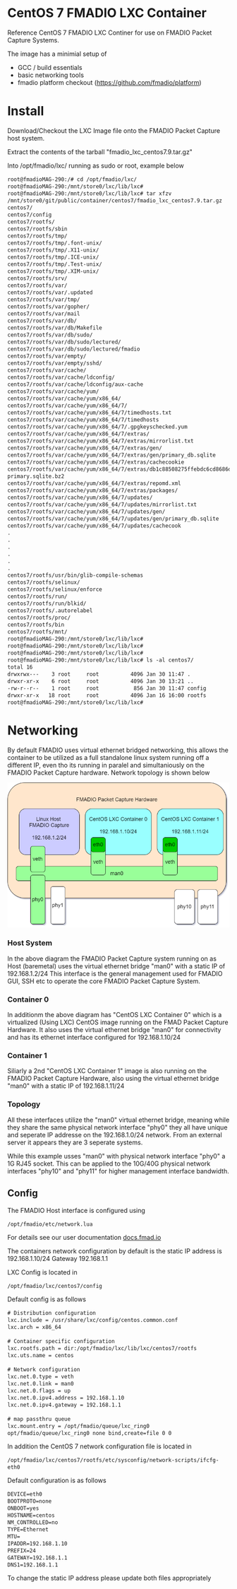 # CentOS 7 FMADIO LXC Container

Reference CentOS 7 FMADIO LXC Continer for use on FMADIO Packet Capture Systems.

The image has a minimial  setup of
- GCC / build essentials
- basic networking tools
- fmadio platform checkout (https://github.com/fmadio/platform)

# Install 

Download/Checkout the LXC Image file onto the FMADIO Packet Capture host system.

Extract the contents of the tarball "fmadio_lxc_centos7.9.tar.gz"

Into /opt/fmadio/lxc/ running as sudo or root, example below 


```
root@fmadioMAG-290:/# cd /opt/fmadio/lxc/
root@fmadioMAG-290:/mnt/store0/lxc/lib/lxc#
root@fmadioMAG-290:/mnt/store0/lxc/lib/lxc# tar xfzv /mnt/store0/git/public/container/centos7/fmadio_lxc_centos7.9.tar.gz
centos7/
centos7/config
centos7/rootfs/
centos7/rootfs/sbin
centos7/rootfs/tmp/
centos7/rootfs/tmp/.font-unix/
centos7/rootfs/tmp/.X11-unix/
centos7/rootfs/tmp/.ICE-unix/
centos7/rootfs/tmp/.Test-unix/
centos7/rootfs/tmp/.XIM-unix/
centos7/rootfs/srv/
centos7/rootfs/var/
centos7/rootfs/var/.updated
centos7/rootfs/var/tmp/
centos7/rootfs/var/gopher/
centos7/rootfs/var/mail
centos7/rootfs/var/db/
centos7/rootfs/var/db/Makefile
centos7/rootfs/var/db/sudo/
centos7/rootfs/var/db/sudo/lectured/
centos7/rootfs/var/db/sudo/lectured/fmadio
centos7/rootfs/var/empty/
centos7/rootfs/var/empty/sshd/
centos7/rootfs/var/cache/
centos7/rootfs/var/cache/ldconfig/
centos7/rootfs/var/cache/ldconfig/aux-cache
centos7/rootfs/var/cache/yum/
centos7/rootfs/var/cache/yum/x86_64/
centos7/rootfs/var/cache/yum/x86_64/7/
centos7/rootfs/var/cache/yum/x86_64/7/timedhosts.txt
centos7/rootfs/var/cache/yum/x86_64/7/timedhosts
centos7/rootfs/var/cache/yum/x86_64/7/.gpgkeyschecked.yum
centos7/rootfs/var/cache/yum/x86_64/7/extras/
centos7/rootfs/var/cache/yum/x86_64/7/extras/mirrorlist.txt
centos7/rootfs/var/cache/yum/x86_64/7/extras/gen/
centos7/rootfs/var/cache/yum/x86_64/7/extras/gen/primary_db.sqlite
centos7/rootfs/var/cache/yum/x86_64/7/extras/cachecookie
centos7/rootfs/var/cache/yum/x86_64/7/extras/db1c88508275ffebdc6cd8686da08745d2552e5b219b2e6f4cbde7b8afd3b1a3-primary.sqlite.bz2
centos7/rootfs/var/cache/yum/x86_64/7/extras/repomd.xml
centos7/rootfs/var/cache/yum/x86_64/7/extras/packages/
centos7/rootfs/var/cache/yum/x86_64/7/updates/
centos7/rootfs/var/cache/yum/x86_64/7/updates/mirrorlist.txt
centos7/rootfs/var/cache/yum/x86_64/7/updates/gen/
centos7/rootfs/var/cache/yum/x86_64/7/updates/gen/primary_db.sqlite
centos7/rootfs/var/cache/yum/x86_64/7/updates/cachecook
.
.
.
.
.
.
centos7/rootfs/usr/bin/glib-compile-schemas
centos7/rootfs/selinux/
centos7/rootfs/selinux/enforce
centos7/rootfs/run/
centos7/rootfs/run/blkid/
centos7/rootfs/.autorelabel
centos7/rootfs/proc/
centos7/rootfs/bin
centos7/rootfs/mnt/
root@fmadioMAG-290:/mnt/store0/lxc/lib/lxc#
root@fmadioMAG-290:/mnt/store0/lxc/lib/lxc#
root@fmadioMAG-290:/mnt/store0/lxc/lib/lxc#
root@fmadioMAG-290:/mnt/store0/lxc/lib/lxc# ls -al centos7/
total 16
drwxrwx---    3 root     root          4096 Jan 30 11:47 .
drwxr-xr-x    6 root     root          4096 Jan 30 13:21 ..
-rw-r--r--    1 root     root           856 Jan 30 11:47 config
drwxr-xr-x   18 root     root          4096 Jan 16 16:00 rootfs
root@fmadioMAG-290:/mnt/store0/lxc/lib/lxc#
```


# Networking 

By default FMADIO uses virtual ethernet bridged networking, this allows the container to be utilized as a full standalone linux system running off a different IP, even tho its running in paralel and simultaniously on the FMADIO Packet Capture hardware. Network topology is shown below


![LXC Network Topology](./images/network_topology.png)


### Host System

In the above diagram the FMADIO Packet Capture system running on as Host (baremetal) uses the virtual ethernet bridge "man0" with a static IP of 192.168.1.2/24 This interface is the general management used for FMADIO GUI, SSH etc to operate the core FMADIO Packet Capture System. 

### Container 0

In additionm the above diagram has "CentOS LXC Container 0" which is a virtualized (Using LXC) CentOS image running on the FMAD Packet Capture Hardware. It also uses the virtual ethernet bridge "man0" for connectivity and has its ethernet interface configured for 192.168.1.10/24 

### Container 1

Siliarly a 2nd "CentOS LXC Container 1" image is also running on the FMADIO Packet Capture Hardware, also using the virtual ethernet bridge "man0" with a static IP of 192.168.1.11/24 

### Topology 

All these interfaces utilize the "man0" virtual ethernet bridge, meaning while they share the same physical network interface "phy0" they all have unique and seperate IP addresse on the 192.168.1.0/24 network. From an external server it appears they are 3 seperate systems.

While this example usses "man0" with physical network interface "phy0" a 1G RJ45 socket. This can be applied to the 10G/40G physical network interfaces "phy10" and "phy11" for higher management interface bandwidth.


## Config

The FMADIO Host interface is configured using

```
/opt/fmadio/etc/network.lua
```
For details see our user documentation [docs.fmad.io](https://docs.fmad.io/fmadio-documentation/configuration/network-configuration-cli)

The containers network configuration by default is the static IP address is 192.168.1.10/24 Gateway 192.168.1.1 

LXC Config is located in

```
/opt/fmadio/lxc/centos7/config
```

Default config is as follows

```
# Distribution configuration
lxc.include = /usr/share/lxc/config/centos.common.conf
lxc.arch = x86_64

# Container specific configuration
lxc.rootfs.path = dir:/opt/fmadio/lxc/lib/lxc/centos7/rootfs
lxc.uts.name = centos

# Network configuration
lxc.net.0.type = veth
lxc.net.0.link = man0
lxc.net.0.flags = up
lxc.net.0.ipv4.address = 192.168.1.10
lxc.net.0.ipv4.gateway = 192.168.1.1

# map passthru queue 
lxc.mount.entry = /opt/fmadio/queue/lxc_ring0 opt/fmadio/queue/lxc_ring0 none bind,create=file 0 0  
```

In addition the CentOS 7 network configuration file is located in


```
/opt/fmadio/lxc/centos7/rootfs/etc/sysconfig/network-scripts/ifcfg-eth0
```

Default configuration is as follows

```
DEVICE=eth0
BOOTPROTO=none
ONBOOT=yes
HOSTNAME=centos
NM_CONTROLLED=no
TYPE=Ethernet
MTU=
IPADDR=192.168.1.10
PREFIX=24
GATEWAY=192.168.1.1
DNS1=192.168.1.1
```

To change the static IP address please update both files appropriately 

